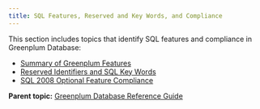 ```yaml
---
title: SQL Features, Reserved and Key Words, and Compliance 
---
```


This section includes topics that identify SQL features and compliance in Greenplum Database:

-   [Summary of Greenplum Features](feature_summary.html)
-   [Reserved Identifiers and SQL Key Words](sql-keywords.html)
-   [SQL 2008 Optional Feature Compliance](SQL2008_support.html)

**Parent topic:** [Greenplum Database Reference Guide](ref_guide.html)

